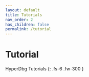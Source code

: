 ```yaml
---
layout: default
title: Tutorials
nav_order: 2
has_children: false
permalink: /tutorial
---
```


# Tutorial

HyperDbg Tutorials
{: .fs-6 .fw-300 }